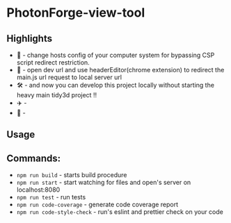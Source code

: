 # PhotonForge-view-tool

## Highlights

-   🔰 - change hosts config of your computer system for bypassing CSP script redirect restriction.
-   🚀 - open dev url and use headerEditor(chrome extension) to redirect the main.js url request to local server url
-   🛠 - and now you can develop this project locally without starting the heavy main tidy3d project !!
-   ✈️ -
-   📝 -

## Usage

## Commands:

-   `npm run build` - starts build procedure
-   `npm run start` - start watching for files and open's server on localhost:8080
-   `npm run test` - run tests
-   `npm run code-coverage` - generate code coverage report
-   `npm run code-style-check` - run's eslint and prettier check on your code
